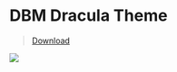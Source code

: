 # DBM Dracula Theme

> [Download](https://github.com/CapOliveiraBr/DBM-Dracula-Theme/archive/master.zip)

<img src="https://i.imgur.com/QQOlyCf.gif">
